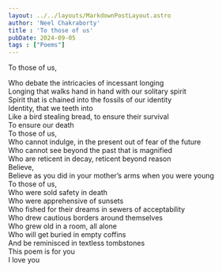 ```yaml
---
layout: ../../layouts/MarkdownPostLayout.astro
author: 'Neel Chakraborty'
title : 'To those of us'
pubDate: 2024-09-05
tags : ["Poems"]
---
```


To those of us,

Who debate the intricacies of incessant longing \
Longing that walks hand in hand with our solitary spirit \
Spirit that is chained into the fossils of our identity \
Identity, that we teeth into\
Like a bird stealing bread, to ensure their survival \
To ensure our death\
To those of us, \
Who cannot indulge, in the present out of fear of the future \
Who cannot see beyond the past that is magnified \
Who are reticent in decay, reticent beyond reason \
Believe, \
Believe as you did in your mother’s arms when you were young\
To those of us, \
Who were sold safety in death\
Who were apprehensive of sunsets\
Who fished for their dreams in sewers of acceptability \
Who drew cautious borders around themselves \
Who grew old in a room, all alone\
Who will get buried in empty coffins \
And be reminisced in textless tombstones \
This poem is for you\
I love you
